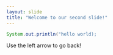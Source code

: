 ```yaml
---
layout: slide
title: "Welcome to our second slide!"
---
```

```java 
System.out.println("hello world);
```

Use the left arrow to go back!
